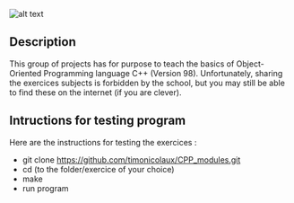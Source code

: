 ![alt text](https://iili.io/2ulgAo7.png)

## Description

This group of projects has for purpose to teach the basics of Object-Oriented Programming language C++ (Version 98).
Unfortunately, sharing the exercices subjects is forbidden by the school, but you may still be able to find these on the internet (if you are clever).

## Intructions for testing program

Here are the instructions for testing the exercices :

- git clone https://github.com/timonicolaux/CPP_modules.git
- cd (to the folder/exercice of your choice)
- make
- run program

